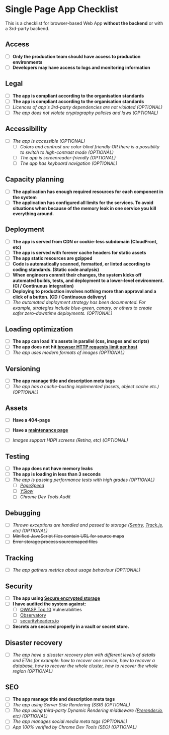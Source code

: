 # Single Page App Checklist

This is a checklist for browser-based Web App **without the backend** or with a 3rd-party backend.

## Access
 - [ ] **Only the production team should have access to production environments**
 - [ ] **Developers may have access to logs and monitoring information**

## Legal

 - [ ] **The app is compliant according to the organisation standards**
 - [ ] **The app is compliant according to the organisation standards**
 - [ ] *Licences of app's 3rd-party dependencies are not violated (OPTIONAL)*
 - [ ] *The app does not violate cryptography policies and laws (OPTIONAL)*

## Accessibility
 
 - [ ] *The app is accessible (OPTIONAL)*
    - [ ] *Colors and contrast are color-blind friendly OR there is a possiblity to switch to high-contrast mode (OPTIONAL)*
    - [ ] *The app is screenreader-friendly (OPTIONAL)*
    - [ ] *The app has keyboard navigation (OPTIONAL)*

## Capacity planning

- [ ] **The application has enough required resources for each component in the system**
- [ ] **The application has configured all limits for the services. To avoid situations when because of the memory leak in one service you kill everything around.**

## Deployment

 - [ ] **The app is served from CDN or cookie-less subdomain (CloudFront, etc)**
 - [ ] **The app is served with forever cache headers for static assets**
 - [ ] **The app static resources are gzipped**
 - [ ] **Code is automatically scanned, formatted, or linted according to coding standards. (Static code analysis)**
 - [ ] **When engineers commit their changes, the system kicks off automated builds, tests, and deployment to a lower-level environment. (CI / Continuous integration)**
 - [ ] **Deploying to production involves nothing more than approval and a click of a button. (CD / Continuous delivery)**
 - [ ] *The automated deployment strategy has been documented. For example, strategies include blue-green, canary, or others to create safer zero-downtime deployments. (OPTIONAL)*

## Loading optimization

 - [ ] **The app can load it's assets in parallel (css, images and scripts)**
 - [ ] **The app does not hit [browser HTTP requests limit per host](http://stackoverflow.com/questions/985431/max-parallel-http-connections-in-a-browser)**
 - [ ] *The app uses modern formats of images (OPTIONAL)*

## Versioning

 - [ ] **The app manage title and description meta tags**
 - [ ] *The app has a cache-busting implemented (assets, object cache etc.) (OPTIONAL)*

## Assets

 - [ ] **Have a 404-page**
 - [ ] **Have a [maintenance page](https://www.smashingmagazine.com/2009/06/effective-maintenance-pages-examples-and-best-practices/)**
 - [ ] *Images support HDPI screens (Retina, etc) (OPTIONAL)*


## Testing

 - [ ] **The app does not have memory leaks**
 - [ ] **The app is loading in less than 3 seconds**
 - [ ] *The app is passing performance tests with high grades (OPTIONAL)*
    - [ ] *[PageSpeed](https://developers.google.com/speed/pagespeed/)*
    - [ ] *[YSlow](http://yslow.org/)*
    - [ ] *Chrome Dev Tools Audit*

## Debugging

 - [ ] *Thrown exceptions are handled and passed to storage ([Sentry](https://sentry.io/), [Track.js](https://trackjs.com/), etc) (OPTIONAL)*
 - [ ] ~~Minified JavaScript files contain URL for source maps~~
 - [ ] ~~Error storage process sourcemaped files~~

## Tracking

 - [ ] *The app gathers metrics about usage behaviour (OPTIONAL)*

## Security

 - [ ] **The app using [Secure encrypted storage](https://www.npmjs.com/package/secure-ls)**
 - [ ] **I have audited the system against:**
    - [ ] [OWASP Top 10](https://www.owasp.org/index.php/OWASP_Top_Ten_Cheat_Sheet) Vulnerabilities
    - [ ] [Observatory](https://observatory.mozilla.org/)
    - [ ] [securityheaders.io](https://securityheaders.io/)
- [ ] **Secrets are secured properly in a vault or secret store.**

## Disaster recovery

 - [ ] *The app have a disaster recovery plan with different levels of details and ETAs for example: how to recover one service, how to recover a database, how to recover the whole cluster, how to recover the whole region (OPTIONAL)*

## SEO

 - [ ] **The app manage title and description meta tags**
 - [ ] *The app using Server Side Rendering (SSR) (OPTIONAL)*
 - [ ] *The app using third-party Dynamic Rendering middleware ([Prerender.io](https://prerender.io/), etc) (OPTIONAL)*
 - [ ] *The app manages social media meta tags (OPTIONAL)*
 - [ ] *App 100% verified by Chrome Dev Tools (SEO) (OPTIONAL)*
